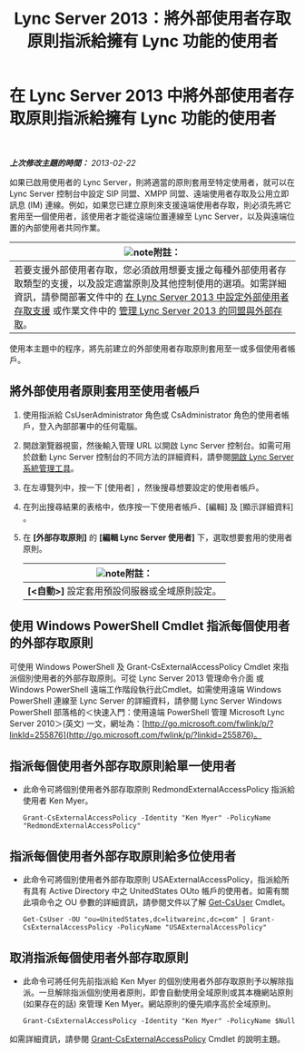 ﻿---
title: Lync Server 2013：將外部使用者存取原則指派給擁有 Lync 功能的使用者
TOCTitle: 將外部使用者存取原則指派給擁有 Lync 功能的使用者
ms:assetid: 736fcaad-9f95-4896-b767-e199d86a00a4
ms:mtpsurl: https://technet.microsoft.com/zh-tw/library/Gg398551(v=OCS.15)
ms:contentKeyID: 49291313
ms.date: 08/10/2015
mtps_version: v=OCS.15
ms.translationtype: HT
---

# 在 Lync Server 2013 中將外部使用者存取原則指派給擁有 Lync 功能的使用者

 

_**上次修改主題的時間：** 2013-02-22_

如果已啟用使用者的 Lync Server，則將適當的原則套用至特定使用者，就可以在 Lync Server 控制台中設定 SIP 同盟、XMPP 同盟、遠端使用者存取及公用立即訊息 (IM) 連線。例如，如果您已建立原則來支援遠端使用者存取，則必須先將它套用至一個使用者，該使用者才能從遠端位置連線至 Lync Server，以及與遠端位置的內部使用者共同作業。

<table>
<thead>
<tr class="header">
<th><img src="images/Gg398811.note(OCS.15).gif" title="note" alt="note" />附註：</th>
</tr>
</thead>
<tbody>
<tr class="odd">
<td>若要支援外部使用者存取，您必須啟用想要支援之每種外部使用者存取類型的支援，以及設定適當原則及其他控制使用的選項。如需詳細資訊，請參閱部署文件中的 <a href="lync-server-2013-configuring-support-for-external-user-access.md">在 Lync Server 2013 中設定外部使用者存取支援</a> 或作業文件中的 <a href="lync-server-2013-managing-federation-and-external-access-to-lync-server-2013.md">管理 Lync Server 2013 的同盟與外部存取</a>。</td>
</tr>
</tbody>
</table>


使用本主題中的程序，將先前建立的外部使用者存取原則套用至一或多個使用者帳戶。

## 將外部使用者原則套用至使用者帳戶

1.  使用指派給 CsUserAdministrator 角色或 CsAdministrator 角色的使用者帳戶，登入內部部署中的任何電腦。

2.  開啟瀏覽器視窗，然後輸入管理 URL 以開啟 Lync Server 控制台。如需可用於啟動 Lync Server 控制台的不同方法的詳細資料，請參閱[開啟 Lync Server 系統管理工具](lync-server-2013-open-lync-server-administrative-tools.md)。

3.  在左導覽列中，按一下 \[使用者\] ，然後搜尋想要設定的使用者帳戶。

4.  在列出搜尋結果的表格中，依序按一下使用者帳戶、\[編輯\] 及 \[顯示詳細資料\] 。

5.  在 **\[外部存取原則\]** 的 **\[編輯 Lync Server 使用者\]** 下，選取想要套用的使用者原則。
    
    <table>
    <thead>
    <tr class="header">
    <th><img src="images/Gg398811.note(OCS.15).gif" title="note" alt="note" />附註：</th>
    </tr>
    </thead>
    <tbody>
    <tr class="odd">
    <td><strong>[&lt;自動&gt;]</strong> 設定套用預設伺服器或全域原則設定。</td>
    </tr>
    </tbody>
    </table>


## 使用 Windows PowerShell Cmdlet 指派每個使用者的外部存取原則

可使用 Windows PowerShell 及 Grant-CsExternalAccessPolicy Cmdlet 來指派個別使用者的外部存取原則。可從 Lync Server 2013 管理命令介面 或 Windows PowerShell 遠端工作階段執行此Cmdlet。如需使用遠端 Windows PowerShell 連線至 Lync Server 的詳細資料，請參閱 Lync Server Windows PowerShell 部落格的＜快速入門：使用遠端 PowerShell 管理 Microsoft Lync Server 2010＞(英文) 一文，網址為：[http://go.microsoft.com/fwlink/p/?linkId=255876](http://go.microsoft.com/fwlink/p/?linkid=255876)。

## 指派每個使用者外部存取原則給單一使用者

  - 此命令可將個別使用者外部存取原則 RedmondExternalAccessPolicy 指派給使用者 Ken Myer。
    
        Grant-CsExternalAccessPolicy -Identity "Ken Myer" -PolicyName "RedmondExternalAccessPolicy"

## 指派每個使用者外部存取原則給多位使用者

  - 此命令可將個別使用者外部存取原則 USAExternalAccessPolicy，指派給所有具有 Active Directory 中之 UnitedStates OUto 帳戶的使用者。如需有關此項命令之 OU 參數的詳細資訊，請參閱文件以了解 [Get-CsUser](https://docs.microsoft.com/en-us/powershell/module/skype/Get-CsUser) Cmdlet。
    
        Get-CsUser -OU "ou=UnitedStates,dc=litwareinc,dc=com" | Grant-CsExternalAccessPolicy -PolicyName "USAExternalAccessPolicy"

## 取消指派每個使用者外部存取原則

  - 此命令可將任何先前指派給 Ken Myer 的個別使用者外部存取原則予以解除指派。一旦解除指派個別使用者原則，即會自動使用全域原則或其本機網站原則 (如果存在的話) 來管理 Ken Myer。網站原則的優先順序高於全域原則。
    
        Grant-CsExternalAccessPolicy -Identity "Ken Myer" -PolicyName $Null

如需詳細資訊，請參閱 [Grant-CsExternalAccessPolicy](grant-csexternalaccesspolicy.md) Cmdlet 的說明主題。


